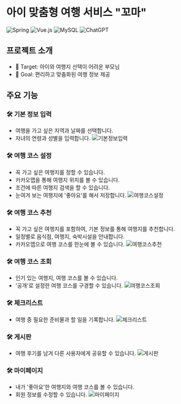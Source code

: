 # 아이 맞춤형 여행 서비스 "꼬마"
![Spring](https://img.shields.io/badge/spring-%236DB33F.svg?style=for-the-badge&logo=spring&logoColor=white)
![Vue.js](https://img.shields.io/badge/vuejs-%2335495e.svg?style=for-the-badge&logo=vuedotjs&logoColor=%234FC08D)
![MySQL](https://img.shields.io/badge/mysql-4479A1.svg?style=for-the-badge&logo=mysql&logoColor=white)
![ChatGPT](https://img.shields.io/badge/chatGPT-74aa9c?style=for-the-badge&logo=openai&logoColor=white)

## 프로젝트 소개
- 🎯 Target: 아이와 여행지 선택이 어려운 부모님
- 🚀 Goal: 편리하고 맞춤화된 여행 정보 제공

## 주요 기능
### 🛠️ 기본 정보 입력
- 여행을 가고 싶은 지역과 날짜를 선택합니다.
- 자녀의 연령과 성별을 입력합니다.
![기본정보입력](https://github.com/user-attachments/assets/4b985609-1621-4da4-a1f9-3ff022946d95)

### 🛠️ 여행 코스 설정
- 꼭 가고 싶은 여행지를 정할 수 있습니다.
- 카카오맵을 통해 여행지 위치를 볼 수 있습니다.
- 조건에 따른 여행지 검색을 할 수 있습니다.
- 눈여겨 보는 여행지에 '좋아요'를 해서 저장합니다.
![여행코스설정](https://github.com/user-attachments/assets/8bf60b5e-ab1d-4c12-a411-c93a0b67f47e)

### 🛠️ 여행 코스 추천
- 꼭 가고 싶은 여행지를 포함하여, 기본 정보를 통해 여행지를 추천합니다.
- 일정별로 음식점, 여행지, 숙박시설을 안내합니다.
- 카카오맵으로 여행 코스를 한눈에 볼 수 있습니다.
![여행코스추천](https://github.com/user-attachments/assets/d07ae87c-1295-46cc-96ab-9cfff691f484)

### 🛠️ 여행 코스 조회
- 인기 있는 여행지, 여행 코스를 볼 수 있습니다.
- '공개'로 설정한 여행 코스를 구경할 수 있습니다.
![여행코스조회](https://github.com/user-attachments/assets/fc46f048-c977-44c6-8817-4e07049cf6bd)

### 🛠️ 체크리스트
- 여행 중 필요한 준비물과 할 일을 기록합니다.
![체크리스트](https://github.com/user-attachments/assets/3e7d70f9-6135-4813-b40e-8420f4cee2d5)

### 🛠️ 게시판
- 여행 후기를 남겨 다른 사용자에게 공유할 수 있습니다.
![게시판](https://github.com/user-attachments/assets/51f67761-543a-43a8-83b6-369e3dd01e4f)

### 🛠️ 마이페이지
- 내가 '좋아요'한 여행지와 여행 코스를 볼 수 있습니다.
- 회원 정보를 수정할 수 있습니다.
![마이페이지](https://github.com/user-attachments/assets/86770bba-7ea2-4dc5-b3b4-440fefceb709)
